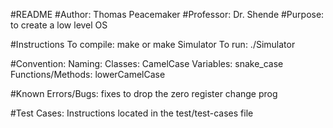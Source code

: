 #README
#Author:    Thomas Peacemaker
#Professor: Dr. Shende
#Purpose:   to create a low level OS

#Instructions
  To compile:
    make or make Simulator
  To run:
    ./Simulator

#Convention:
  Naming:
    Classes:            CamelCase
    Variables:          snake_case
    Functions/Methods:  lowerCamelCase

#Known Errors/Bugs:
  fixes to drop the zero register change prog

#Test Cases:
  Instructions located in the test/test-cases file
